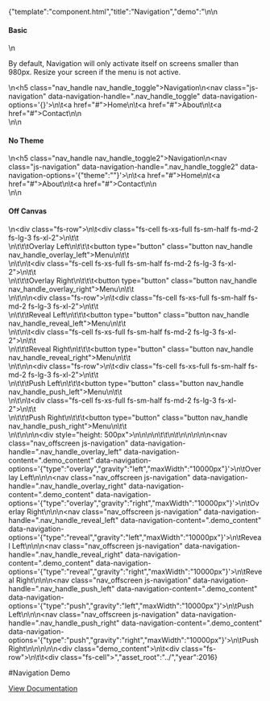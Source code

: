 {"template":"component.html","title":"Navigation","demo":"<style>\n\t@media screen and (min-width: 980px) {\n\t\t.nav_offscreen,\n\t\t.nav_handle {\n\t\t\tdisplay: none;\n\t\t}\n\t}\n\n\t.nav_handle.fs-navigation-overlay-handle.fs-navigation-enabled,\n\t.nav_handle.fs-navigation-reveal-handle.fs-navigation-enabled,\n\t.nav_handle.fs-navigation-push-handle.fs-navigation-enabled {\n\t\tclear: both;\n\t\tmargin-top: 10px;\n\t\tmargin-bottom: 20px;\n\t}\n</style>\n\n<h4>Basic</h4>\n<p>By default, Navigation will only activate itself on screens smaller than 980px. Resize your screen if the menu is not active.</p>\n<h5 class=\"nav_handle nav_handle_toggle\">Navigation</h5>\n<nav class=\"js-navigation\" data-navigation-handle=\".nav_handle_toggle\" data-navigation-options='{}'>\n\t<a href=\"#\">Home</a>\n\t<a href=\"#\">About</a>\n\t<a href=\"#\">Contact</a>\n</nav>\n<br>\n\n<h4>No Theme</h4>\n<h5 class=\"nav_handle nav_handle_toggle2\">Navigation</h5>\n<nav class=\"js-navigation\" data-navigation-handle=\".nav_handle_toggle2\" data-navigation-options='{\"theme\":\"\"}'>\n\t<a href=\"#\">Home</a>\n\t<a href=\"#\">About</a>\n\t<a href=\"#\">Contact</a>\n</nav>\n<br>\n\n<h4>Off Canvas</h4>\n<div class=\"fs-row\">\n\t<div class=\"fs-cell fs-xs-full fs-sm-half fs-md-2 fs-lg-3 fs-xl-2\">\n\t\t<div>\n\t\t\tOverlay Left\n\t\t\t<button type=\"button\" class=\"button nav_handle nav_handle_overlay_left\">Menu</button>\n\t\t</div>\n\t</div>\n\t<div class=\"fs-cell fs-xs-full fs-sm-half fs-md-2 fs-lg-3 fs-xl-2\">\n\t\t<div>\n\t\t\tOverlay Right\n\t\t\t<button type=\"button\" class=\"button nav_handle nav_handle_overlay_right\">Menu</button>\n\t\t</div>\n\t</div>\n</div>\n<div class=\"fs-row\">\n\t<div class=\"fs-cell fs-xs-full fs-sm-half fs-md-2 fs-lg-3 fs-xl-2\">\n\t\t<div>\n\t\t\tReveal Left\n\t\t\t<button type=\"button\" class=\"button nav_handle nav_handle_reveal_left\">Menu</button>\n\t\t</div>\n\t</div>\n\t<div class=\"fs-cell fs-xs-full fs-sm-half fs-md-2 fs-lg-3 fs-xl-2\">\n\t\t<div>\n\t\t\tReveal Right\n\t\t\t<button type=\"button\" class=\"button nav_handle nav_handle_reveal_right\">Menu</button>\n\t\t</div>\n\t</div>\n</div>\n<div class=\"fs-row\">\n\t<div class=\"fs-cell fs-xs-full fs-sm-half fs-md-2 fs-lg-3 fs-xl-2\">\n\t\t<div>\n\t\t\tPush Left\n\t\t\t<button type=\"button\" class=\"button nav_handle nav_handle_push_left\">Menu</button>\n\t\t</div>\n\t</div>\n\t<div class=\"fs-cell fs-xs-full fs-sm-half fs-md-2 fs-lg-3 fs-xl-2\">\n\t\t<div>\n\t\t\tPush Right\n\t\t\t<button type=\"button\" class=\"button nav_handle nav_handle_push_right\">Menu</button>\n\t\t</div>\n\t</div>\n</div>\n\n<div style=\"height: 500px\"></div>\n\n\n\n\t\t</div>\n\t</div>\n</div>\n\n\n\n<nav class=\"nav_offscreen js-navigation\" data-navigation-handle=\".nav_handle_overlay_left\" data-navigation-content=\".demo_content\" data-navigation-options='{\"type\":\"overlay\",\"gravity\":\"left\",\"maxWidth\":\"10000px\"}'>\n\tOverlay Left\n</nav>\n\n<nav class=\"nav_offscreen js-navigation\" data-navigation-handle=\".nav_handle_overlay_right\" data-navigation-content=\".demo_content\" data-navigation-options='{\"type\":\"overlay\",\"gravity\":\"right\",\"maxWidth\":\"10000px\"}'>\n\tOverlay Right\n</nav>\n\n<nav class=\"nav_offscreen js-navigation\" data-navigation-handle=\".nav_handle_reveal_left\" data-navigation-content=\".demo_content\" data-navigation-options='{\"type\":\"reveal\",\"gravity\":\"left\",\"maxWidth\":\"10000px\"}'>\n\tReveal Left\n</nav>\n\n<nav class=\"nav_offscreen js-navigation\" data-navigation-handle=\".nav_handle_reveal_right\" data-navigation-content=\".demo_content\" data-navigation-options='{\"type\":\"reveal\",\"gravity\":\"right\",\"maxWidth\":\"10000px\"}'>\n\tReveal Right\n</nav>\n\n<nav class=\"nav_offscreen js-navigation\" data-navigation-handle=\".nav_handle_push_left\" data-navigation-content=\".demo_content\" data-navigation-options='{\"type\":\"push\",\"gravity\":\"left\",\"maxWidth\":\"10000px\"}'>\n\tPush Left\n</nav>\n\n<nav class=\"nav_offscreen js-navigation\" data-navigation-handle=\".nav_handle_push_right\" data-navigation-content=\".demo_content\" data-navigation-options='{\"type\":\"push\",\"gravity\":\"right\",\"maxWidth\":\"10000px\"}'>\n\tPush Right\n</nav>\n\n\n\n<div class=\"demo_content\">\n\t<div class=\"fs-row\">\n\t\t<div class=\"fs-cell\">","asset_root":"../","year":2016}

 #Navigation Demo
<p class="back_link"><a href="https://formstone.it/components/navigation">View Documentation</a></p>